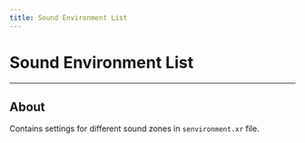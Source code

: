```yaml
---
title: Sound Environment List
---
```


# Sound Environment List

___

## About

Contains settings for different sound zones in `senvironment.xr` file.
